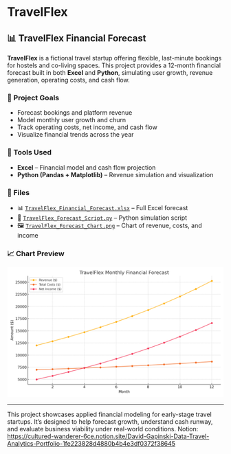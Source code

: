 # TravelFlex
## 📊 TravelFlex Financial Forecast

**TravelFlex** is a fictional travel startup offering flexible, last-minute bookings for hostels and co-living spaces. This project provides a 12-month financial forecast built in both **Excel** and **Python**, simulating user growth, revenue generation, operating costs, and cash flow.

### 🔧 Project Goals
- Forecast bookings and platform revenue
- Model monthly user growth and churn
- Track operating costs, net income, and cash flow
- Visualize financial trends across the year

### 🧰 Tools Used
- **Excel** – Financial model and cash flow projection
- **Python (Pandas + Matplotlib)** – Revenue simulation and visualization

### 📁 Files
- 📊 [`TravelFlex_Financial_Forecast.xlsx`](./TravelFlex_Financial_Forecast.xlsx) – Full Excel forecast
- 🐍 [`TravelFlex_Forecast_Script.py`](./TravelFlex_Forecast_Script.py) – Python simulation script
- 🖼️ [`TravelFlex_Forecast_Chart.png`](./TravelFlex_Forecast_Chart.png) – Chart of revenue, costs, and income

### 📈 Chart Preview

![TravelFlex Forecast Chart](./TravelFlex_Forecast_Chart.png)

---

This project showcases applied financial modeling for early-stage travel startups. It’s designed to help forecast growth, understand cash runway, and evaluate business viability under real-world conditions.
Notion: https://cultured-wanderer-6ce.notion.site/David-Gapinski-Data-Travel-Analytics-Portfolio-1fe223828d4880b4b4e3df0372f38645
